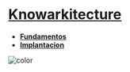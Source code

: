 
# [**Knowarkitecture**](inicio.md)


* [**Fundamentos**](1_fundamentos/fundamentos.md)
* [**Implantacion**](2_implantacion/2_implantacion.md)

<!-- background color -->

![color](#81BEF7)


